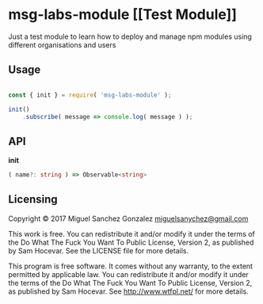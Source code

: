 # msg-labs-module [[Test Module]]

Just a test module to learn how to deploy and manage npm modules using different
organisations and users

## Usage

```javascript

const { init } = require( 'msg-labs-module' );

init()
    .subscribe( message => console.log( message ) );

```

## API

**init**
```typescript
( name?: string ) => Observable<string>
```

## Licensing

Copyright © 2017 Miguel Sanchez Gonzalez <miguelsanychez@gmail.com>

This work is free. You can redistribute it and/or modify it under the terms of
the Do What The Fuck You Want To Public License, Version 2, as published by Sam
Hocevar. See the LICENSE file for more details.

This program is free software. It comes without any warranty, to the extent
permitted by applicable law. You can redistribute it and/or modify it under the
terms of the Do What The Fuck You Want To Public License, Version 2, as
published by Sam Hocevar. See http://www.wtfpl.net/ for more details.
